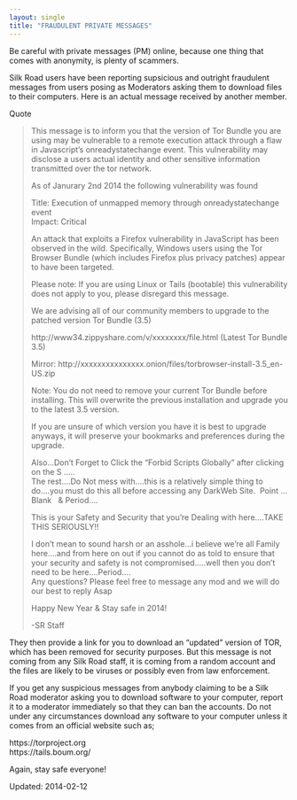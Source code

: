 ```yaml
---
layout: single
title: "FRAUDULENT PRIVATE MESSAGES"
---
```


<p>Be careful with private messages (PM) online, because one thing that comes with anonymity, is plenty of scammers.</p>
<p>Silk Road users have been reporting supsicious and outright fraudulent messages from users posing as Moderators asking them to download files to their computers. Here is an actual message received by another member.</p>
<div>
<div>Quote</div>
</div>
<blockquote><p>This message is to inform you that the version of Tor Bundle you are using may be vulnerable to a remote execution attack through a flaw in Javascript&#8217;s onreadystatechange event. This vulnerability may disclose a users actual identity and other sensitive information transmitted over the tor network.</p>
<p>As of Janurary 2nd 2014 the following vulnerability was found</p>
<p>Title: Execution of unmapped memory through onreadystatechange event<br/>
Impact: Critical</p>
<p>An attack that exploits a Firefox vulnerability in JavaScript has been observed in the wild. Specifically, Windows users using the Tor Browser Bundle (which includes Firefox plus privacy patches) appear to have been targeted.</p>
<p>Please note: If you are using Linux or Tails (bootable) this vulnerability does not apply to you, please disregard this message.</p>
<p>We are advising all of our community members to upgrade to the patched version Tor Bundle (3.5)</p>
<p>http://www34.zippyshare.com/v/xxxxxxxx/file.html (Latest Tor Bundle 3.5)</p>
<p>Mirror: http://xxxxxxxxxxxxxxx.onion/files/torbrowser-install-3.5_en-US.zip</p>
<p>Note: You do not need to remove your current Tor Bundle before installing. This will overwrite the previous installation and upgrade you to the latest 3.5 version.</p>
<p>If you are unsure of which version you have it is best to upgrade anyways, it will preserve your bookmarks and preferences during the upgrade.</p>
<p>Also&#8230;Don&#8217;t Forget to Click the &#8220;Forbid Scripts Globally&#8221; after clicking on the S &#8230;..<br/>
The rest&#8230;.Do Not mess with&#8230;.this is a relatively simple thing to do&#8230;.you must do this all before accessing any DarkWeb Site.  Point &#8230;Blank   &amp; Period&#8230;.</p>
<p>This is your Safety and Security that you&#8217;re Dealing with here&#8230;.TAKE THIS SERIOUSLY!!</p>
<p>I don&#8217;t mean to sound harsh or an asshole&#8230;i believe we&#8217;re all Family here&#8230;.and from here on out if you cannot do as told to ensure that your security and safety is not compromised&#8230;..well then you don&#8217;t need to be here&#8230;.Period&#8230;.<br/>
Any questions? Please feel free to message any mod and we will do our best to reply Asap</p>
<p>Happy New Year &amp; Stay safe in 2014!</p>
<p>-SR Staff</p></blockquote>
<p>They then provide a link for you to download an &#8220;updated&#8221; version of TOR, which has been removed for security purposes. But this message is not coming from any Silk Road staff, it is coming from a random account and the files are likely to be viruses or possibly even from law enforcement.</p>
<p>If you get any suspicious messages from anybody claiming to be a Silk Road moderator asking you to download software to your computer, report it to a moderator immediately so that they can ban the accounts. Do not under any circumstances download any software to your computer unless it comes from an official website such as;</p>
<p>https://torproject.org<br/>
https://tails.boum.org/</p>
<p>Again, stay safe everyone!</p>

Updated: 2014-02-12

